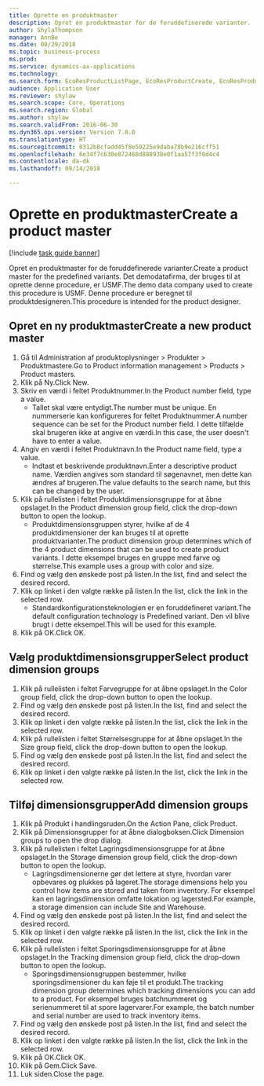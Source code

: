 ```yaml
--- 
title: Oprette en produktmaster
description: Opret en produktmaster for de foruddefinerede varianter.
author: ShylaThompson
manager: AnnBe
ms.date: 08/29/2018
ms.topic: business-process
ms.prod: 
ms.service: dynamics-ax-applications
ms.technology: 
ms.search.form: EcoResProductListPage, EcoResProductCreate, EcoResProductDetails, EcoResProductInventoryDimensionGroups
audience: Application User
ms.reviewer: shylaw
ms.search.scope: Core, Operations
ms.search.region: Global
ms.author: shylaw
ms.search.validFrom: 2016-06-30
ms.dyn365.ops.version: Version 7.0.0
ms.translationtype: HT
ms.sourcegitcommit: 0312b8cfadd45f8e59225e9daba78b9e216cff51
ms.openlocfilehash: 6e34f7c630e872468d888938e0f1aa57f3f0d4c4
ms.contentlocale: da-dk
ms.lasthandoff: 09/14/2018

---
```

# <a name="create-a-product-master"></a><span data-ttu-id="90438-103">Oprette en produktmaster</span><span class="sxs-lookup"><span data-stu-id="90438-103">Create a product master</span></span>

[!include [task guide banner](../../includes/task-guide-banner.md)]

<span data-ttu-id="90438-104">Opret en produktmaster for de foruddefinerede varianter.</span><span class="sxs-lookup"><span data-stu-id="90438-104">Create a product master for the predefined variants.</span></span> <span data-ttu-id="90438-105">Det demodatafirma, der bruges til at oprette denne procedure, er USMF.</span><span class="sxs-lookup"><span data-stu-id="90438-105">The demo data company used to create this procedure is USMF.</span></span> <span data-ttu-id="90438-106">Denne procedure er beregnet til produktdesigneren.</span><span class="sxs-lookup"><span data-stu-id="90438-106">This procedure is intended for the product designer.</span></span>


## <a name="create-a-new-product-master"></a><span data-ttu-id="90438-107">Opret en ny produktmaster</span><span class="sxs-lookup"><span data-stu-id="90438-107">Create a new product master</span></span>
1. <span data-ttu-id="90438-108">Gå til Administration af produktoplysninger > Produkter > Produktmastere.</span><span class="sxs-lookup"><span data-stu-id="90438-108">Go to Product information management > Products > Product masters.</span></span>
2. <span data-ttu-id="90438-109">Klik på Ny.</span><span class="sxs-lookup"><span data-stu-id="90438-109">Click New.</span></span>
3. <span data-ttu-id="90438-110">Skriv en værdi i feltet Produktnummer.</span><span class="sxs-lookup"><span data-stu-id="90438-110">In the Product number field, type a value.</span></span>
    * <span data-ttu-id="90438-111">Tallet skal være entydigt.</span><span class="sxs-lookup"><span data-stu-id="90438-111">The number must be unique.</span></span> <span data-ttu-id="90438-112">En nummerserie kan konfigureres for feltet Produktnummer.</span><span class="sxs-lookup"><span data-stu-id="90438-112">A number sequence can be set for the Product number field.</span></span> <span data-ttu-id="90438-113">I dette tilfælde skal brugeren ikke at angive en værdi.</span><span class="sxs-lookup"><span data-stu-id="90438-113">In this case, the user doesn't have to enter a value.</span></span>  
4. <span data-ttu-id="90438-114">Angiv en værdi i feltet Produktnavn.</span><span class="sxs-lookup"><span data-stu-id="90438-114">In the Product name field, type a value.</span></span>
    * <span data-ttu-id="90438-115">Indtast et beskrivende produktnavn.</span><span class="sxs-lookup"><span data-stu-id="90438-115">Enter a descriptive product name.</span></span> <span data-ttu-id="90438-116">Værdien angives som standard til søgenavnet, men dette kan ændres af brugeren.</span><span class="sxs-lookup"><span data-stu-id="90438-116">The value defaults to the search name, but this can be changed by the user.</span></span>  
5. <span data-ttu-id="90438-117">Klik på rullelisten i feltet Produktdimensionsgruppe for at åbne opslaget.</span><span class="sxs-lookup"><span data-stu-id="90438-117">In the Product dimension group field, click the drop-down button to open the lookup.</span></span>
    * <span data-ttu-id="90438-118">Produktdimensionsgruppen styrer, hvilke af de 4 produktdimensioner der kan bruges til at oprette produktvarianter.</span><span class="sxs-lookup"><span data-stu-id="90438-118">The product dimension group determines which of the 4 product dimensions that can be used to create product variants.</span></span> <span data-ttu-id="90438-119">I dette eksempel bruges en gruppe med farve og størrelse.</span><span class="sxs-lookup"><span data-stu-id="90438-119">This example uses a group with color and size.</span></span>  
6. <span data-ttu-id="90438-120">Find og vælg den ønskede post på listen.</span><span class="sxs-lookup"><span data-stu-id="90438-120">In the list, find and select the desired record.</span></span>
7. <span data-ttu-id="90438-121">Klik op linket i den valgte række på listen.</span><span class="sxs-lookup"><span data-stu-id="90438-121">In the list, click the link in the selected row.</span></span>
    * <span data-ttu-id="90438-122">Standardkonfigurationsteknologien er en foruddefineret variant.</span><span class="sxs-lookup"><span data-stu-id="90438-122">The default configuration technology is Predefined variant.</span></span> <span data-ttu-id="90438-123">Den vil blive brugt i dette eksempel.</span><span class="sxs-lookup"><span data-stu-id="90438-123">This will be used for this example.</span></span>  
8. <span data-ttu-id="90438-124">Klik på OK.</span><span class="sxs-lookup"><span data-stu-id="90438-124">Click OK.</span></span>

## <a name="select-product-dimension-groups"></a><span data-ttu-id="90438-125">Vælg produktdimensionsgrupper</span><span class="sxs-lookup"><span data-stu-id="90438-125">Select product dimension groups</span></span>
1. <span data-ttu-id="90438-126">Klik på rullelisten i feltet Farvegruppe for at åbne opslaget.</span><span class="sxs-lookup"><span data-stu-id="90438-126">In the Color group field, click the drop-down button to open the lookup.</span></span>
2. <span data-ttu-id="90438-127">Find og vælg den ønskede post på listen.</span><span class="sxs-lookup"><span data-stu-id="90438-127">In the list, find and select the desired record.</span></span>
3. <span data-ttu-id="90438-128">Klik op linket i den valgte række på listen.</span><span class="sxs-lookup"><span data-stu-id="90438-128">In the list, click the link in the selected row.</span></span>
4. <span data-ttu-id="90438-129">Klik på rullelisten i feltet Størrelsesgruppe for at åbne opslaget.</span><span class="sxs-lookup"><span data-stu-id="90438-129">In the Size group field, click the drop-down button to open the lookup.</span></span>
5. <span data-ttu-id="90438-130">Find og vælg den ønskede post på listen.</span><span class="sxs-lookup"><span data-stu-id="90438-130">In the list, find and select the desired record.</span></span>
6. <span data-ttu-id="90438-131">Klik op linket i den valgte række på listen.</span><span class="sxs-lookup"><span data-stu-id="90438-131">In the list, click the link in the selected row.</span></span>

## <a name="add-dimension-groups"></a><span data-ttu-id="90438-132">Tilføj dimensionsgrupper</span><span class="sxs-lookup"><span data-stu-id="90438-132">Add dimension groups</span></span>
1. <span data-ttu-id="90438-133">Klik på Produkt i handlingsruden.</span><span class="sxs-lookup"><span data-stu-id="90438-133">On the Action Pane, click Product.</span></span>
2. <span data-ttu-id="90438-134">Klik på Dimensionsgrupper for at åbne dialogboksen.</span><span class="sxs-lookup"><span data-stu-id="90438-134">Click Dimension groups to open the drop dialog.</span></span>
3. <span data-ttu-id="90438-135">Klik på rullelisten i feltet Lagringsdimensionsgruppe for at åbne opslaget.</span><span class="sxs-lookup"><span data-stu-id="90438-135">In the Storage dimension group field, click the drop-down button to open the lookup.</span></span>
    * <span data-ttu-id="90438-136">Lagringsdimensionerne gør det lettere at styre, hvordan varer opbevares og plukkes på lageret.</span><span class="sxs-lookup"><span data-stu-id="90438-136">The storage dimensions help you control how items are stored and taken from inventory.</span></span> <span data-ttu-id="90438-137">For eksempel kan en lagringsdimension omfatte lokation og lagersted.</span><span class="sxs-lookup"><span data-stu-id="90438-137">For example, a storage dimension can include Site and Warehouse.</span></span>  
4. <span data-ttu-id="90438-138">Find og vælg den ønskede post på listen.</span><span class="sxs-lookup"><span data-stu-id="90438-138">In the list, find and select the desired record.</span></span>
5. <span data-ttu-id="90438-139">Klik op linket i den valgte række på listen.</span><span class="sxs-lookup"><span data-stu-id="90438-139">In the list, click the link in the selected row.</span></span>
6. <span data-ttu-id="90438-140">Klik på rullelisten i feltet Sporingsdimensionsgruppe for at åbne opslaget.</span><span class="sxs-lookup"><span data-stu-id="90438-140">In the Tracking dimension group field, click the drop-down button to open the lookup.</span></span>
    * <span data-ttu-id="90438-141">Sporingsdimensionsgruppen bestemmer, hvilke sporingsdimensioner du kan føje til et produkt.</span><span class="sxs-lookup"><span data-stu-id="90438-141">The tracking dimension group determines which tracking dimensions you can add to a product.</span></span> <span data-ttu-id="90438-142">For eksempel bruges batchnummeret og serienummeret til at spore lagervarer.</span><span class="sxs-lookup"><span data-stu-id="90438-142">For example, the batch number and serial number are used to track inventory items.</span></span>  
7. <span data-ttu-id="90438-143">Find og vælg den ønskede post på listen.</span><span class="sxs-lookup"><span data-stu-id="90438-143">In the list, find and select the desired record.</span></span>
8. <span data-ttu-id="90438-144">Klik op linket i den valgte række på listen.</span><span class="sxs-lookup"><span data-stu-id="90438-144">In the list, click the link in the selected row.</span></span>
9. <span data-ttu-id="90438-145">Klik på OK.</span><span class="sxs-lookup"><span data-stu-id="90438-145">Click OK.</span></span>
10. <span data-ttu-id="90438-146">Klik på Gem.</span><span class="sxs-lookup"><span data-stu-id="90438-146">Click Save.</span></span>
11. <span data-ttu-id="90438-147">Luk siden.</span><span class="sxs-lookup"><span data-stu-id="90438-147">Close the page.</span></span>


